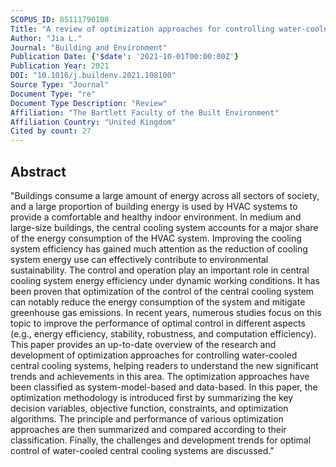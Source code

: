 ```yaml
---
SCOPUS_ID: 85111790108
Title: "A review of optimization approaches for controlling water-cooled central cooling systems"
Author: "Jia L."
Journal: "Building and Environment"
Publication Date: {'$date': '2021-10-01T00:00:00Z'}
Publication Year: 2021
DOI: "10.1016/j.buildenv.2021.108100"
Source Type: "Journal"
Document Type: "re"
Document Type Description: "Review"
Affiliation: "The Bartlett Faculty of the Built Environment"
Affiliation Country: "United Kingdom"
Cited by count: 27
---
```


## Abstract
"Buildings consume a large amount of energy across all sectors of society, and a large proportion of building energy is used by HVAC systems to provide a comfortable and healthy indoor environment. In medium and large-size buildings, the central cooling system accounts for a major share of the energy consumption of the HVAC system. Improving the cooling system efficiency has gained much attention as the reduction of cooling system energy use can effectively contribute to environmental sustainability. The control and operation play an important role in central cooling system energy efficiency under dynamic working conditions. It has been proven that optimization of the control of the central cooling system can notably reduce the energy consumption of the system and mitigate greenhouse gas emissions. In recent years, numerous studies focus on this topic to improve the performance of optimal control in different aspects (e.g., energy efficiency, stability, robustness, and computation efficiency). This paper provides an up-to-date overview of the research and development of optimization approaches for controlling water-cooled central cooling systems, helping readers to understand the new significant trends and achievements in this area. The optimization approaches have been classified as system-model-based and data-based. In this paper, the optimization methodology is introduced first by summarizing the key decision variables, objective function, constraints, and optimization algorithms. The principle and performance of various optimization approaches are then summarized and compared according to their classification. Finally, the challenges and development trends for optimal control of water-cooled central cooling systems are discussed."
